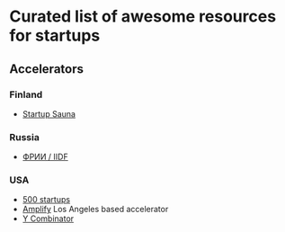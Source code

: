 # Curated list of awesome resources for startups

## Accelerators

### Finland

* [Startup Sauna](http://startupsauna.com)

### Russia

* [ФРИИ / IIDF](http://www.iidf.ru/)

### USA

* [500 startups](http://500.co)
* [Amplify](http://amplify.la) Los Angeles based accelerator
* [Y Combinator](https://www.ycombinator.com)
